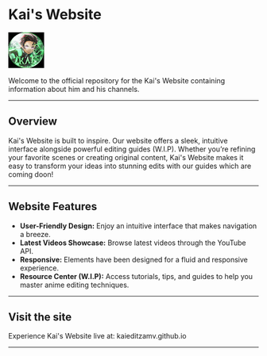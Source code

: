 # Kai's Website
![Kai's Website](./KaiEditzAMV.jpg)

Welcome to the official repository for the Kai's Website containing information about him and his channels.

---

## Overview

Kai's Website is built to inspire. Our website offers a sleek, intuitive interface alongside powerful editing guides (W.I.P). Whether you’re refining your favorite scenes or creating original content, Kai's Website makes it easy to transform your ideas into stunning edits with our guides which are coming doon!

---

## Website Features

- **User-Friendly Design:** Enjoy an intuitive interface that makes navigation a breeze.
- **Latest Videos Showcase:** Browse latest videos through the YouTube API.
- **Responsive:** Elements have been designed for a fluid and responsive experience.
- **Resource Center (W.I.P):** Access tutorials, tips, and guides to help you master anime editing techniques.

---

## Visit the site

Experience Kai's Website live at:
kaieditzamv.github.io

---
